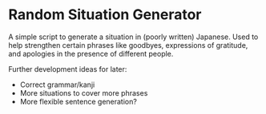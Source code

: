 # Random Situation Generator
A simple script to generate a situation in (poorly written) Japanese. Used to help strengthen certain phrases like goodbyes, expressions of gratitude, and apologies in the presence of different people.

Further development ideas for later:
- Correct grammar/kanji
- More situations to cover more phrases
- More flexible sentence generation?
